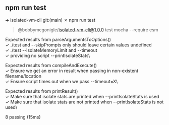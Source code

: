 ## npm run test

➜  isolated-vm-cli git:(main) ✗ npm run test

> @bobbymcgonigle/isolated-vm-cli@1.0.0 test
> mocha --require esm


  Expected results from parseArgumentsToOptions()\
    ✓ ./test and --skipPrompts only should leave certain values undefined\
    ✓ ./test --isolateMemoryLimit and --timeout\
    ✓ providing no script --printIsolateStats\

  Expected results from compileAndExecute()\
    ✓ Ensure we get an error in result when passing in non-existent filename/location\
    ✓ Ensure script times out when we pass --timeout=X\

  Expected results from printResult()\
    ✓ Make sure that isolate stats are printed when --printIsolateStats is used\
    ✓ Make sure that isolate stats are not printed when --printIsolateStats is not used\


  8 passing (15ms)
